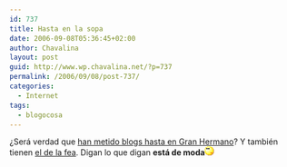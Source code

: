 ```yaml
---
id: 737
title: Hasta en la sopa
date: 2006-09-08T05:36:45+02:00
author: Chavalina
layout: post
guid: http://www.wp.chavalina.net/?p=737
permalink: /2006/09/08/post-737/
categories:
  - Internet
tags:
  - blogocosa
---
```

¿Será verdad que <a href="http://www.20minutos.es/noticia/149858/0/gran/hermano/ecologico/" target="_blank">han metido blogs hasta en Gran Hermano</a>? Y también tienen <a href="http://www.yotambiensoybea.com/diariodeunafea/" target="_blank">el de la fea</a>. Digan lo que digan **está de moda**![emo](/imagenes/emoticonos/pensativo.gif)